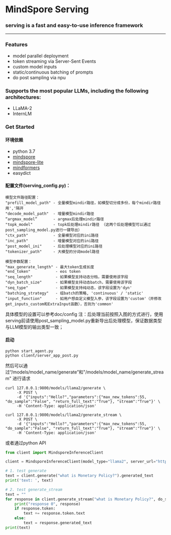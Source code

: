 # MindSpore Serving

### serving is a fast and easy-to-use inference framework

---
### Features
- model parallel deployment
- token streaming via Server-Sent Events
- custom model inputs
- static/continuous batching of prompts
- do post sampling via npu

### Supports the most popular LLMs, including the following architectures:
- LLaMA-2
- InternLM

### Get Started
#### 环境依赖
- python 3.7
- [mindspore](https://www.mindspore.cn/install)
- [mindspore-lite](https://www.mindspore.cn/lite/docs/zh-CN/master/use/downloads.html?highlight=%E5%AE%89%E8%A3%85) 
- [mindformers](https://gitee.com/mindspore/mindformers#%E4%BA%8Cmindformers%E5%AE%89%E8%A3%85)
- easydict

#### 配置文件(serving_config.py)：
    模型文件路径配置：
    "prefill_model_path" - 全量模型mindir路径，如模型切分成多份，每个mindir路径用','隔开
    "decode_model_path"  - 增量模型mindir路径
    “argmax_model”       - argmax后处理mindir路径
    "topk_model"         - topk后处理mindir路径 （这两个后处理模型可以通过post_sampling_model.py进行一键导出）
    "ctx_path"           - 全量模型对应的ini路径
    "inc_path"           - 增量模型对应的ini路径
    "post_model_ini"     - 后处理模型对应的ini路径
    "tokenizer_path"     - 大模型的分词model路径
    
    模型参数配置：
    "max_generate_length" - 最大token生成长度
    "end_token"           - eos token
    "seq_length"          - 如果模型支持动态分档，需要使用该字段
    "dyn_batch_size"      - 如果模型支持动态batch，需要使用该字段
    "seq_type"            - 如果模型支持纯动态，该字段设置为'dyn'
    "batching_strategy"   - 组batch的策略, 'continuous' / 'static'
    "input_function"      - 如用户想自定义模型入参，该字段设置为'custom'（并修改get_inputs_custom和ExtraInput函数），否则为'common'

具体模型的设置可以参考doc/config
注：后处理当前按照入图的方式进行，使用serving前请使用post_sampling_model.py重新导出后处理模型，保证数据类型与LLM模型的输出类型一致；


#### 启动
```shell
python start_agent.py
python client/server_app_post.py
```

然后可以通过“/models/model_name/generate”和"/models/model_name/generate_stream" 进行请求

```shell
curl 127.0.0.1:9800/models/llama2/generate \
     -X POST \
     -d '{"inputs":"Hello?","parameters":{"max_new_tokens":55, "do_sample":"False", "return_full_text":"True"}, "stream":"True"}' \
     -H 'Content-Type: application/json'
```

```shell
curl 127.0.0.1:9800/models/llama2/generate_stream \
     -X POST \
     -d '{"inputs":"Hello?","parameters":{"max_new_tokens":55, "do_sample":"False", "return_full_text":"True"}, "stream":"True"}' \
     -H 'Content-Type: application/json'
```

或者通过python API
```python
from client import MindsporeInferenceClient

client = MindsporeInferenceClient(model_type="llama2", server_url="http://127.0.0.1:8080")

# 1. test generate
text = client.generate("what is Monetary Policy?").generated_text
print('text: ', text)

# 2. test generate_stream
text = ""
for response in client.generate_stream("what is Monetary Policy?", do_sample=False, max_new_tokens=200):
    print("response 0", response)
    if response.token:
        text += response.token.text
    else:
        text = response.generated_text
print(text)
```
